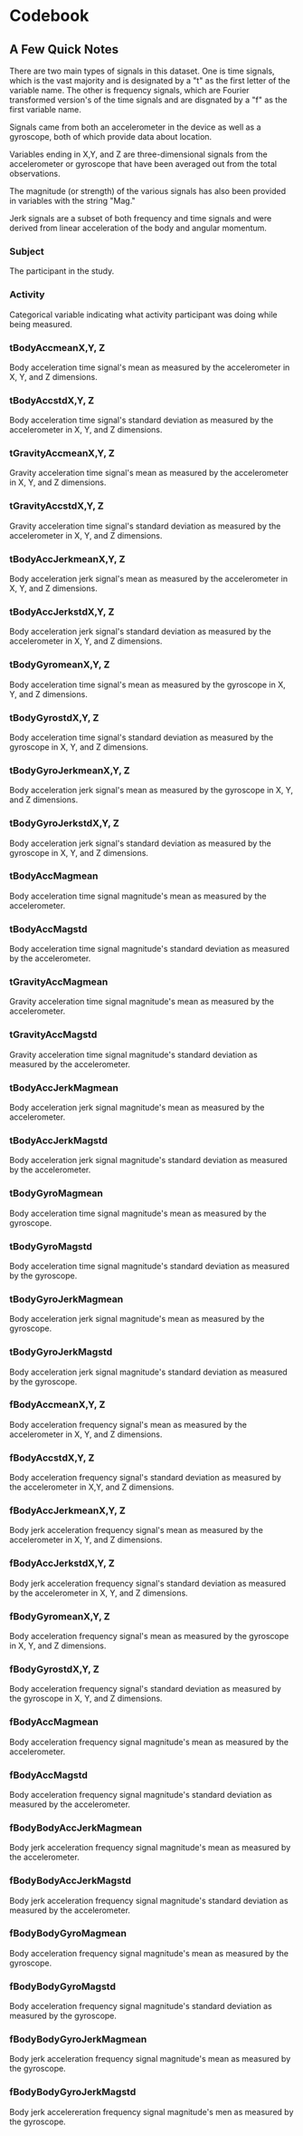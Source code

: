 # Codebook
## A Few Quick Notes
There are two main types of signals in this dataset. One is time signals, which is the vast majority and is designated by a "t" as the first letter of the variable name. The other is frequency signals, which are Fourier transformed version's of the time signals and are disgnated by a "f" as the first variable name. 

Signals came from both an accelerometer in the device as well as a gyroscope, both of which provide data about location. 

Variables ending in X,Y, and Z are three-dimensional signals from the accelerometer or gyroscope that have been averaged out from the total observations.

The magnitude (or strength) of the various signals has also been provided in variables with the string "Mag."

Jerk signals are a subset of both frequency and time signals and were derived from linear acceleration of the body and angular momentum.  
 
### Subject
The participant in the study.                  
### Activity
Categorical variable indicating what activity participant was doing while being measured.
                
### tBodyAccmeanX,Y, Z            
Body acceleration time signal's mean as measured by the accelerometer in X, Y, and Z dimensions. 
            
### tBodyAccstdX,Y, Z
Body acceleration time signal's standard deviation as measured by the accelerometer in X, Y, and Z dimensions.
                     
### tGravityAccmeanX,Y, Z
Gravity acceleration time signal's mean as measured by the accelerometer in X, Y, and Z dimensions.

### tGravityAccstdX,Y, Z         
Gravity acceleration time signal's standard deviation as measured by the accelerometer in X, Y, and Z dimensions.
         
### tBodyAccJerkmeanX,Y, Z        
Body acceleration jerk signal's mean as measured by the accelerometer in X, Y, and Z dimensions.
       
### tBodyAccJerkstdX,Y, Z        
Body acceleration jerk signal's standard deviation as measured by the accelerometer in X, Y, and Z dimensions.
      
### tBodyGyromeanX,Y, Z           
Body acceleration time signal's mean as measured by the gyroscope in X, Y, and Z dimensions.
           
### tBodyGyrostdX,Y, Z           
Body acceleration time signal's standard deviation as measured by the gyroscope in X, Y, and Z dimensions.
           
### tBodyGyroJerkmeanX,Y, Z       
Body acceleration jerk signal's mean as measured by the gyroscope in X, Y, and Z dimensions.
       
### tBodyGyroJerkstdX,Y, Z       
Body acceleration jerk signal's standard deviation as measured by the gyroscope in X, Y, and Z dimensions.
       
### tBodyAccMagmean
Body acceleration time signal magnitude's mean as measured by the accelerometer.
           
### tBodyAccMagstd
Body acceleration time signal magnitude's standard deviation as measured by the accelerometer.
          
### tGravityAccMagmean
Gravity acceleration time signal magnitude's mean as measured by the accelerometer.
       
### tGravityAccMagstd
Gravity acceleration time signal magnitude's standard deviation as measured by the accelerometer.
       
### tBodyAccJerkMagmean      
Body acceleration jerk signal magnitude's mean as measured by the accelerometer.

### tBodyAccJerkMagstd      
Body acceleration jerk signal magnitude's standard deviation as measured by the accelerometer.
 
### tBodyGyroMagmean
Body acceleration time signal magnitude's mean as measured by the gyroscope. 
         
### tBodyGyroMagstd         
Body acceleration time signal magnitude's standard deviation as measured by the gyroscope.

### tBodyGyroJerkMagmean     
Body acceleration jerk signal magnitude's mean as measured by the gyroscope. 

### tBodyGyroJerkMagstd
Body acceleration jerk signal magnitude's standard deviation as measured by the gyroscope. 
     
### fBodyAccmeanX,Y, Z
Body acceleration frequency signal's mean as measured by the accelerometer in X, Y, and Z dimensions.        
            
### fBodyAccstdX,Y, Z            
Body acceleration frequency signal's standard deviation as measured by the accelerometer in X,Y, and Z dimensions.             

### fBodyAccJerkmeanX,Y, Z
Body jerk acceleration frequency signal's mean as measured by the accelerometer in X, Y, and Z dimensions.        
        
### fBodyAccJerkstdX,Y, Z
Body jerk acceleration frequency signal's standard deviation as measured by the accelerometer in X, Y, and Z dimensions.        
       
### fBodyGyromeanX,Y, Z
Body acceleration frequency signal's mean as measured by the gyroscope in X, Y, and Z dimensions.           
           
### fBodyGyrostdX,Y, Z
Body acceleration frequency signal's standard deviation as measured by the gyroscope in X, Y, and Z dimensions.           
           
### fBodyAccMagmean
Body acceleration frequency signal magnitude's mean as measured by the accelerometer.
          
### fBodyAccMagstd          
Body acceleration frequency signal magnitude's standard deviation as measured by the accelerometer.

### fBodyBodyAccJerkMagmean  
Body jerk acceleration frequency signal magnitude's mean as measured by the accelerometer.

### fBodyBodyAccJerkMagstd  
Body jerk acceleration frequency signal magnitude's standard deviation as measured by the accelerometer.

### fBodyBodyGyroMagmean
Body acceleration frequency signal magnitude's mean as measured by the gyroscope. 
     
### fBodyBodyGyroMagstd
Body acceleration frequency signal magnitude's standard deviation as measured by the gyroscope. 
     
### fBodyBodyGyroJerkMagmean
Body jerk acceleration frequency signal magnitude's mean as measured by the gyroscope.
  
### fBodyBodyGyroJerkMagstd
Body jerk accelereration frequency signal magnitude's men as measured by the gyroscope. 